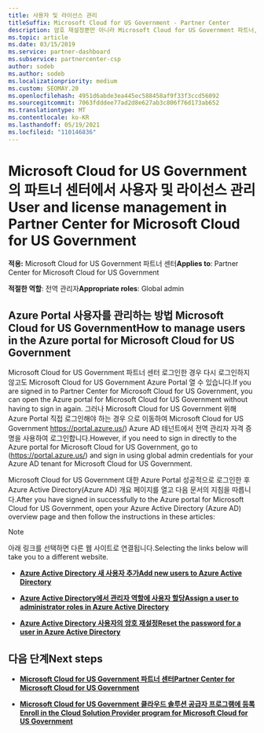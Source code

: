 ```yaml
---
title: 사용자 및 라이선스 관리
titleSuffix: Microsoft Cloud for US Government - Partner Center
description: 암호 재설정뿐만 아니라 Microsoft Cloud for US Government 파트너, 고객 및 라이선스에 대한 파트너 센터 관리하는 방법과 위치를 알아봅니다.
ms.topic: article
ms.date: 03/15/2019
ms.service: partner-dashboard
ms.subservice: partnercenter-csp
author: sodeb
ms.author: sodeb
ms.localizationpriority: medium
ms.custom: SEOMAY.20
ms.openlocfilehash: 4951d6abde3ea445ec588458af9f33f3ccd56092
ms.sourcegitcommit: 7063fdddee77ad2d8e627ab3c806f76d173ab652
ms.translationtype: MT
ms.contentlocale: ko-KR
ms.lasthandoff: 05/19/2021
ms.locfileid: "110146836"
---
```

# <a name="user-and-license-management-in-partner-center-for-microsoft-cloud-for-us-government"></a><span data-ttu-id="72165-103">Microsoft Cloud for US Government의 파트너 센터에서 사용자 및 라이선스 관리</span><span class="sxs-lookup"><span data-stu-id="72165-103">User and license management in Partner Center for Microsoft Cloud for US Government</span></span>

<span data-ttu-id="72165-104">**적용:** Microsoft Cloud for US Government 파트너 센터</span><span class="sxs-lookup"><span data-stu-id="72165-104">**Applies to**: Partner Center for Microsoft Cloud for US Government</span></span>

<span data-ttu-id="72165-105">**적절한 역할**: 전역 관리자</span><span class="sxs-lookup"><span data-stu-id="72165-105">**Appropriate roles**: Global admin</span></span>

## <a name="how-to-manage-users-in-the-azure-portal-for-microsoft-cloud-for-us-government"></a><span data-ttu-id="72165-106">Azure Portal 사용자를 관리하는 방법 Microsoft Cloud for US Government</span><span class="sxs-lookup"><span data-stu-id="72165-106">How to manage users in the Azure portal for Microsoft Cloud for US Government</span></span>

<span data-ttu-id="72165-107">Microsoft Cloud for US Government 파트너 센터 로그인한 경우 다시 로그인하지 않고도 Microsoft Cloud for US Government Azure Portal 열 수 있습니다.</span><span class="sxs-lookup"><span data-stu-id="72165-107">If you are signed in to Partner Center for Microsoft Cloud for US Government, you can open the Azure portal for Microsoft Cloud for US Government without having to sign in again.</span></span> <span data-ttu-id="72165-108">그러나 Microsoft Cloud for US Government 위해 Azure Portal 직접 로그인해야 하는 경우 으로 이동하여 Microsoft Cloud for US Government https://portal.azure.us/) Azure AD 테넌트에서 전역 관리자 자격 증명을 사용하여 로그인합니다.</span><span class="sxs-lookup"><span data-stu-id="72165-108">However, if you need to sign in directly to the Azure portal for Microsoft Cloud for US Government, go to (https://portal.azure.us/) and sign in using global admin credentials for your Azure AD tenant for Microsoft Cloud for US Government.</span></span>

<span data-ttu-id="72165-109">Microsoft Cloud for US Government 대한 Azure Portal 성공적으로 로그인한 후 Azure Active Directory(Azure AD) 개요 페이지를 열고 다음 문서의 지침을 따릅니다.</span><span class="sxs-lookup"><span data-stu-id="72165-109">After you have signed in successfully to the Azure portal for Microsoft Cloud for US Government, open your Azure Active Directory (Azure AD) overview page and then follow the instructions in these articles:</span></span>

> [!NOTE]  
> <span data-ttu-id="72165-110">아래 링크를 선택하면 다른 웹 사이트로 연결됩니다.</span><span class="sxs-lookup"><span data-stu-id="72165-110">Selecting the links below will take you to a different website.</span></span> 

-  [<span data-ttu-id="72165-111">**Azure Active Directory 새 사용자 추가**</span><span class="sxs-lookup"><span data-stu-id="72165-111">**Add new users to Azure Active Directory**</span></span>](/azure/active-directory/active-directory-users-create-azure-portal)

-  [<span data-ttu-id="72165-112">**Azure Active Directory에서 관리자 역할에 사용자 할당**</span><span class="sxs-lookup"><span data-stu-id="72165-112">**Assign a user to administrator roles in Azure Active Directory**</span></span>](/azure/active-directory/active-directory-users-assign-role-azure-portal)

-  [<span data-ttu-id="72165-113">**Azure Active Directory 사용자의 암호 재설정**</span><span class="sxs-lookup"><span data-stu-id="72165-113">**Reset the password for a user in Azure Active Directory**</span></span>](/azure/active-directory/active-directory-users-reset-password-azure-portal)

## <a name="next-steps"></a><span data-ttu-id="72165-114">다음 단계</span><span class="sxs-lookup"><span data-stu-id="72165-114">Next steps</span></span>

-  [<span data-ttu-id="72165-115">**Microsoft Cloud for US Government 파트너 센터**</span><span class="sxs-lookup"><span data-stu-id="72165-115">**Partner Center for Microsoft Cloud for US Government**</span></span>](partner-center-for-microsoft-us-govt-cloud.md)

-  [<span data-ttu-id="72165-116">**Microsoft Cloud for US Government 클라우드 솔루션 공급자 프로그램에 등록**</span><span class="sxs-lookup"><span data-stu-id="72165-116">**Enroll in the Cloud Solution Provider program for Microsoft Cloud for US Government**</span></span>](enroll-in-csp-for-microsoft-us-govt-cloud.md)